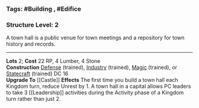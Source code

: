 ### Tags: #Building , #Edifice 
### Structure Level: 2

A town hall is a public venue for town meetings and a repository for town history and records.

---

**Lots** 2; **Cost** 22 RP, 4 Lumber, 4 Stone  
**Construction** [Defense](https://2e.aonprd.com/Skills.aspx?ID=21) (trained), [Industry](https://2e.aonprd.com/Skills.aspx?ID=25) (trained), [Magic](https://2e.aonprd.com/Skills.aspx?ID=27) (trained), or [Statecraft](https://2e.aonprd.com/Skills.aspx?ID=30) (trained) DC 16  
**Upgrade To** [[Castle]] 
**Effects** The first time you build a town hall each Kingdom turn, reduce Unrest by 1. A town hall in a capital allows PC leaders to take 3 [[Leadership]] activities during the Activity phase of a Kingdom turn rather than just 2.